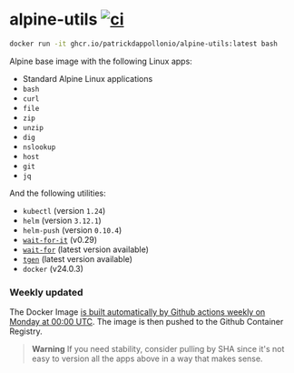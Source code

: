 # alpine-utils [![ci](https://github.com/patrickdappollonio/alpine-utils/actions/workflows/ci.yml/badge.svg)](https://github.com/patrickdappollonio/alpine-utils/actions/workflows/ci.yml)

```bash
docker run -it ghcr.io/patrickdappollonio/alpine-utils:latest bash
```

Alpine base image with the following Linux apps:

* Standard Alpine Linux applications
* `bash`
* `curl`
* `file`
* `zip`
* `unzip`
* `dig`
* `nslookup`
* `host`
* `git`
* `jq`

And the following utilities:

* `kubectl` (version `1.24`)
* `helm` (version `3.12.1`)
* `helm-push` (version `0.10.4`)
* [`wait-for-it`](https://github.com/roerohan/wait-for-it) (v0.29)
* [`wait-for`](https://github.com/patrickdappollonio/wait-for) (latest version available)
* [`tgen`](https://github.com/patrickdappollonio/tgen) (latest version available)
* `docker` (v24.0.3)

### Weekly updated

The Docker Image [is built automatically by Github actions weekly on Monday at 00:00 UTC](https://github.com/patrickdappollonio/alpine-utils/actions/workflows/ci.yml). The image is then pushed to the Github Container Registry.

> **Warning**
> If you need stability, consider pulling by SHA since it's not easy to version all the apps above in a way that makes sense.
